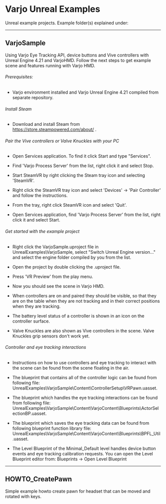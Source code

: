 # Varjo Unreal Examples
Unreal example projects. Example folder(s) explained under:

-----------------------------------------------------------------------------------------------------

## VarjoSample

Using Varjo Eye Tracking API, device buttons and Vive controllers with Unreal Engine 4.21 and VarjoHMD.
Follow the next steps to get example scene and features running with Varjo HMD.
###### Prerequisites:

- Varjo environment installed and Varjo Unreal Engine 4.21 compiled from separate repository.

###### Install Steam

- Download and install Steam from https://store.steampowered.com/about/ .

###### Pair the Vive controllers or Valve Knuckles with your PC

- Open Services application. To find it click Start and type "Services".

- Find 'Varjo Process Server' from the list, right click it and select Stop.

- Start SteamVR by right clicking the Steam tray icon and selecting 'SteamVR'.

- Right click the SteamVR tray icon and select 'Devices' -> 'Pair Controller' and follow
  the instructions.

- From the tray, right click SteamVR icon and select 'Quit'.

- Open Services application, find 'Varjo Process Server' from the list, right click it and
  select Start.

###### Get started with the example project

- Right click the VarjoSample.uproject file in UnrealExamples\VarjoSample, select
  "Switch Unreal Engine version..." and select the engine folder compiled by you from the list.

- Open the project by double clicking the .uproject file.

- Press 'VR Preview' from the play menu.

- Now you should see the scene in Varjo HMD.

- When controllers are on and paired they should be visible, so that they are on the table when
  they are not tracking and in their correct positions when they are tracking.

- The battery level status of a controller is shown in an icon on the controller surface.

- Valve Knuckles are also shown as Vive controllers in the scene. Valve Knuckles grip sensors don't
  work yet.

###### Controller and eye tracking interactions

- Instructions on how to use controllers and eye tracking to interact with the scene can be found 
  from the scene floating in the air.
	
- The blueprint that contains all of the controller logic can be found from following file:
  UnrealExamples\VarjoSample\Content\ControllerSetup\VRPawn.uasset.
	
- The blueprint which handles the eye tracking interactions can be found from following file:
  UnrealExamples\VarjoSample\Content\VarjoContent\Blueprints\ActorSelectionBP.uasset.
  
- The blueprint which saves the eye tracking data can be found from following blueprint function library file:
  UnrealExamples\VarjoSample\Content\VarjoContent\Blueprints\BPFL_Util.uasset.

- The Level Blueprint of the Minimal_Default level handles device button events and eye tracking
  calibration requests. You can open the Level Blueprint editor from:
  Blueprints -> Open Level Blueprint
	
-----------------------------------------------------------------------------------------------------

## HOWTO_CreatePawn 

Simple example howto create pawn for headset that can be moved and rotated with keys.
